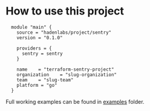 # How to use this project

```hcl
  module "main" {
    source = "hadenlabs/project/sentry"
    version = "0.1.0"

    providers = {
      sentry = sentry
    }

    name    = "terraform-sentry-project"
    organization    = "slug-organization"
    team    = "slug-team"
    platform = "go"
  }
```

Full working examples can be found in [examples](./examples) folder.
